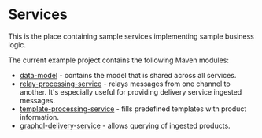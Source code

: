 # Services

This is the place containing sample services implementing sample business logic.

The current example project contains the following Maven modules:
* [data-model](./data-model/README.md) - contains the model that is shared across all services.
* [relay-processing-service](./relay-processing-service/README.md) - relays messages from one channel to another. 
It's especially useful for providing delivery service ingested messages.
* [template-processing-service](./template-processing-service/README.md) - fills predefined templates with product information.
* [graphql-delivery-service](./graphql-delivery-service/README.md) - allows querying of ingested products.
